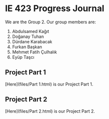# IE 423 Progress Journal

We are the Group 2. Our group members are:
1. Abdulsamed Kağıt
2. Doğanay Tuhan
3. Dürdane Karabacak
4. Furkan Başkan
5. Mehmet Fatih Çulhalık
6. Eyüp Taşcı 

## Project Part 1
[Here](files/Part 1.html) is our Project Part 1.

## Project Part 2
[Here](files/Part 2.html) is our Project Part 2.
